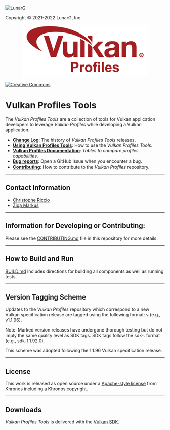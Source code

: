 <!-- markdownlint-disable MD041 -->
<p align="left"><img src="https://vulkan.lunarg.com/img/NewLunarGLogoBlack.png" alt="LunarG" width=263 height=113 /></p>
<p align="left">Copyright © 2021-2022 LunarG, Inc.</p>

<p align="center"><img src="./images/logo.png" width=400 /></p>

[![Creative Commons][3]][4]

[3]: https://i.creativecommons.org/l/by-nd/4.0/88x31.png "Creative Commons License"
[4]: https://creativecommons.org/licenses/by-nd/4.0/

# Vulkan Profiles Tools

The *Vulkan Profiles Tools* are a collection of tools for Vulkan application developers to leverage *Vulkan Profiles* while developing a Vulkan application.

* **[Change Log](./CHANGELOG.md)**: The history of *Vulkan Profiles Tools* releases.
* **[Using Vulkan Profiles Tools](./TUTORIAL.md)**: How to use the *Vulkan Profiles Tools*.
* **[Vulkan Profiles Documentation](./PROFILES.md)**: *Tables to compare profiles capabilities*.
* **[Bug reports](https://github.com/LunarG/VulkanProfiles/issues)**: Open a GitHub issue when you encounter a bug.
* **[Contributing](./CONTRIBUTING.md)**: How to contribute to the *Vulkan Profiles* repository.

--------------
## Contact Information
* [Christophe Riccio](mailto:christophe@lunarg.com)
* [Žiga Markuš](mailto:ziga@lunarg.com)

--------------
## Information for Developing or Contributing:
Please see the [CONTRIBUTING.md](./CONTRIBUTING.md) file in this repository for more details. 

--------------
## How to Build and Run
[BUILD.md](./BUILD.md) Includes directions for building all components as well as running tests.

--------------
## Version Tagging Scheme
Updates to the *Vulkan Profiles* repository which correspond to a new Vulkan specification release are tagged using the following format: v<version> (e.g., v1.1.96).

Note: Marked version releases have undergone thorough testing but do not imply the same quality level as SDK tags. SDK tags follow the sdk-<version>.<patch> format (e.g., sdk-1.1.92.0).

This scheme was adopted following the 1.1.96 Vulkan specification release.

--------------
## License

This work is released as open source under a [Apache-style license](./LICENSE.md) from Khronos including a Khronos copyright.

--------------
## Downloads

*Vulkan Profiles Tools* is delivered with the [Vulkan SDK](https://vulkan.lunarg.com/sdk/home).


